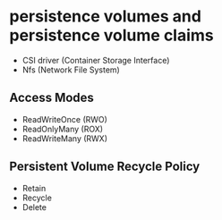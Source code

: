 # persistence volumes and persistence volume claims
- CSI driver (Container Storage Interface)
- Nfs (Network File System)

## Access Modes
- ReadWriteOnce (RWO)
- ReadOnlyMany (ROX)
- ReadWriteMany (RWX)

## Persistent Volume Recycle Policy
- Retain
- Recycle
- Delete